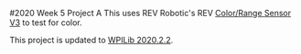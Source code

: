 #2020 Week 5 Project A
This uses REV Robotic's REV [Color/Range Sensor V3](http://www.revrobotics.com/rev-31-1557/) to test for color.

This project is updated to [WPILib 2020.2.2](https://github.com/wpilibsuite/allwpilib/releases/tag/v2020.2.2).